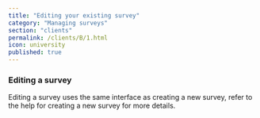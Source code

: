 ```yaml
---
title: "Editing your existing survey"
category: "Managing surveys"
section: "clients"
permalink: /clients/B/1.html
icon: university
published: true
---
```


### Editing a survey

Editing a survey uses the same interface as creating a new survey, refer to the help for creating a new survey for more details.
